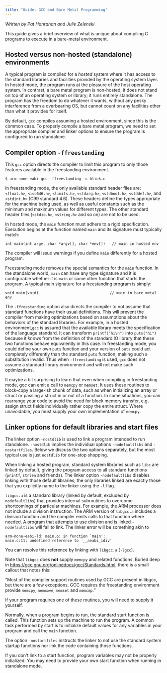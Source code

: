 ```yaml
---
title: "Guide: GCC and Bare Metal Programming"
---
```


*Written by Pat Hanrahan and Julie Zelenski*

This guide gives a brief overview of what is unique about compiling C programs to execute in a bare-metal environment.

## Hosted versus non-hosted (standalone) environments
A typical program is compiled for a _hosted_ system where it has access to
the standard libraries and facilities provided by the operating system layer. 
In hosted mode, the program runs at the pleasure of the host operating system.
In contrast, a bare metal program is non-hosted; it does not stand on top of an 
operating system or library; it runs entirely standalone. The program has the freedom 
to do whatever it wants, without any pesky interference from a overbearing OS, but 
cannot count on any facilities other than what it provides for itself.

By default, `gcc` compiles assuming a hosted environment, since this is the common case. 
To properly compile a bare metal program, we need to set the appropriate compiler and 
linker options to ensure the program is configured to run standalone.

## Compiler option `-ffreestanding`
This `gcc` option directs the compiler to limit this program to only those features available in the freestanding environment. 

```console
$ arm-none-eabi-gcc -ffreestanding -c blink.c
```

In freestanding mode, the only available standard header files are:
`<float.h>`, `<iso646.h>`, `<limits.h>`, `<stdarg.h>`, 
`<stdbool.h>`, `<stddef.h>`, and `<stdint.h>` (C99 standard 4.6).
These headers define the types appropriate for the machine being used, as well 
as useful constants such as the minimum and maximum values for different types. 
The other standard header files (`<stdio.h>`, `<string.h>` and so on) are not to be used.

In hosted mode, the `main` function must adhere to a rigid specification.
 Execution begins at the function named `main` and its signature must typically match:

    int main(int argv, char *argv[], char *env[])   // main in hosted env

The compiler will issue warnings if you define `main` differently for a hosted program.

Freestanding mode removes the special semantics for the `main` function. In the standalone 
world, `main` can have any type signature and it is configurable whether it is `main` or 
some other function that starts the program. A typical main signature for 
a freestanding program is simply:

    void main(void)                                // main in bare metal env

The `-ffreestanding` option also directs the compiler to not assume that standard functions 
have their usual definitions. This will prevent the compiler from making optimizations 
based on assumptions about the behaviors of the standard libraries. For example, 
in a hosted environment,`gcc` is assured that the available library meets the 
specification of the language standard. It can transform `printf("hi\n")` into `puts("hi")` 
because it *knows* from the definition of the standard IO library that these two 
functions behave equivalently in this case. In freestanding mode, you could define your own `puts` 
function and your version of `puts` could act completely differently than the standard
 `puts` function, making such a substitution invalid. Thus when `-ffreestanding` is used, 
 `gcc` does not assume a standard library environment and will not make such optimizations. 

It maybe a bit surprising to learn that even when compiling in freestanding mode,
gcc can emit a call to `memcpy` or `memset`. It uses these routines to
block-copy a large-ish chunk of data, such as when initializing an array 
or struct or passing a struct in or out of a function. In some situations, you can rearrange your code to avoid the need for block memory transfer, e.g. assign struct fields individually rather copy the entire struct. Where unavoidable, you must supply your own implementation of `memcpy`.

## Linker options for default libraries and start files
The linker option `-nostdlib` is used to link a program intended to run standalone. `-nostdlib` implies
the individual options `-nodefaultlibs` and `-nostartfiles`. Below we discuss 
the two options separately, but the most typical use is just `nostdlib` for one-stop shopping.

When linking a hosted program, standard system libraries such as `libc` are 
linked by default, giving the program access to all standard 
functions (`printf`, `strlen` and friends).  The linker option `-nodefaultlibs`
disables linking with those default libraries; the only libraries linked are
exactly those that you explicitly name to the linker using the `-l` flag.

`libgcc.a` is a standard library (linked by default, excluded by `-nodefaultlibs`) 
that provides internal subroutines to overcome shortcomings of particular machines. 
 For example, the ARM processor does not include a division instruction.  The ARM 
 version of `libgcc.a` includes a division function and the compiler emits 
calls to that function where needed. A program that attempts to use division and is linked `-nodefaultlibs` will fail to link. The linker error will be something
akin to

```console
arm-none-eabi-ld: main.o: in function `main':
main.c:11: undefined reference to `__aeabi_idiv'
```
You can resolve this reference by linking with `libgcc.a` (`-lgcc`).

Note that `libgcc` does __not__ supply `memcpy` and related functions. 
Buried deep in https://gcc.gnu.org/onlinedocs/gcc/Standards.html, there is a small
callout that notes this:

<q>Most of the compiler support routines used by GCC are present in libgcc, 
but there are a few exceptions. GCC requires the freestanding environment
 provide `memcpy`, `memmove`, `memset` and `memcmp`.</q>

If your program requires one of these routines, you will need to supply it yourself.

Normally, when a program begins to run, the standard start function is called.
 This function sets up the machine to run the program.
A common task performed by start is to initialize default values for 
any variables in your program and call the `main` function.

The option `-nostartfiles`
instructs the linker to not use the standard system startup functions nor 
link the code containing those functions.

If you don't link to a start function, program variables may not be properly initialized. 
You may need to provide your own start function when running in standalone mode.



